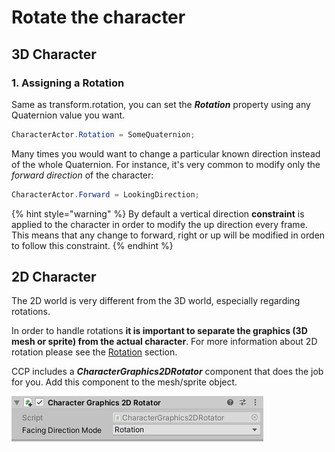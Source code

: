 # Rotate the character

## 3D Character

### 1. Assigning a Rotation

Same as transform.rotation, you can set the _**Rotation**_ property using any Quaternion value you want.

```csharp
CharacterActor.Rotation = SomeQuaternion;
```

Many times you would want to change a particular known direction instead of the whole Quaternion. For instance, it's very common to modify only the _forward direction_ of the character:

```csharp
CharacterActor.Forward = LookingDirection;
```

{% hint style="warning" %}
By default a vertical direction **constraint** is applied to the character in order to modify the up direction every frame. This means that any change to forward, right or up will be modified in orden to follow this constraint.
{% endhint %}

## 2D Character

The 2D world is very different from the 3D world, especially regarding rotations.&#x20;

In order to handle rotations **it is important to separate the graphics (3D mesh or sprite) from the actual character**. For more information about 2D rotation please see the  [Rotation](../../fundamentals/untitled/character-actor/rotation.md#2d-vs-3d) section.

CCP includes a _**CharacterGraphics2DRotator**_  component that does the job for you. Add this component to the mesh/sprite object.

![](<../../.gitbook/assets/imagen (69).png>)
